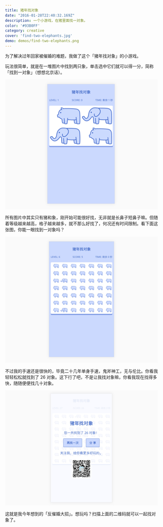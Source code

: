 ```yaml
---
title: 猪年找对象
date: "2016-01-28T22:40:32.169Z"
description: 一个小游戏，在猪里面找一对象。
color: '#93B0FF'
category: creative
cover: 'find-two-elephants.jpg'
demo: demos/find-two-elephants.png
---
```


为了解决过年回家被催婚的难题，我做了这个「猪年找对象」的小游戏。

玩法很简单，就是在一堆图片中找到两只象，单击选中它们就可以得一分，简称「找到一对象」（想想北京话）。

![](./find-two-elephants/overview.png)

所有图片中其实只有猪和象，刚开始可能很好找，无非就是长鼻子短鼻子嘛。但随着等级越来越高，格子越来越多，就不那么好找了，何况还有时间限制。看下面这张图，你能一眼找到一对象吗？

![](./find-two-elephants/harder.jpeg)

不过我的手速还是很快的，毕竟二十几年单身手速，鬼斧神工，无与伦比。你看我轻轻松松就找到了 26 对象。这下行了吧，不是让我找对象嘛，你看我现在找得多快，随随便便找几十对象。

![](./find-two-elephants/result.jpeg)

这就是我今年想到的「反催婚大招」。想玩吗？扫描上面的二维码就可以一起找对象了。
